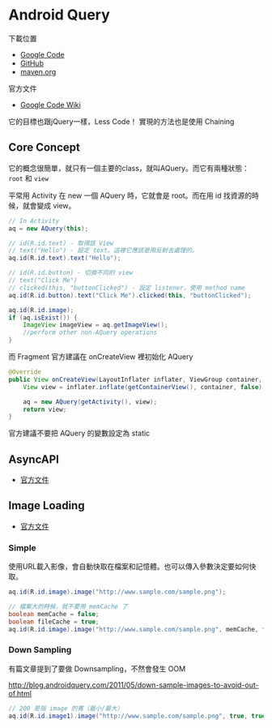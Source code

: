 # Android Query

下載位置

* [Google Code](https://code.google.com/p/android-query/)
* [GitHub](https://github.com/androidquery/androidquery)
* [maven.org](http://search.maven.org/#search%7Cga%7C1%7CAndroid-Query)

官方文件

* [Google Code Wiki](https://code.google.com/p/android-query/wiki/API)

它的目標也跟jQuery一樣，Less Code！ 實現的方法也是使用 Chaining

## Core Concept

它的概念很簡單，就只有一個主要的class，就叫AQuery。而它有兩種狀態： `root` 和 `view`

平常用 Activity 在 new 一個 AQuery 時，它就會是 root。而在用 id 找資源的時候，就會變成 view。

```java
// In Activity
aq = new AQuery(this);

// id(R.id.text) - 取得該 View
// text("Hello") - 設定 text。這裡它應該是用反射去處理的。
aq.id(R.id.text).text("Hello");

// id(R.id.button) - 切換不同的 view
// text("Click Me")
// clicked(this, "buttonClicked") - 設定 listener，使用 method name
aq.id(R.id.button).text("Click Me").clicked(this, "buttonClicked");

aq.id(R.id.image);
if (aq.isExist()) {
    ImageView imageView = aq.getImageView();
    //perform other non-AQuery operations
}
```

而 Fragment 官方建議在 onCreateView 裡初始化 AQuery

```java
@Override
public View onCreateView(LayoutInflater inflater, ViewGroup container, Bundle savedInstanceState) {
    View view = inflater.inflate(getContainerView(), container, false);             

    aq = new AQuery(getActivity(), view);
    return view;
}
```

官方建議不要把 AQuery 的變數設定為 static

## AsyncAPI

* [官方文件](https://code.google.com/p/android-query/wiki/AsyncAPI)

## Image Loading

* [官方文件](https://code.google.com/p/android-query/wiki/ImageLoading)

### Simple

使用URL載入影像，會自動快取在檔案和記憶體。也可以傳入參數決定要如何快取。

```java
aq.id(R.id.image).image("http://www.sample.com/sample.png");

// 檔案大的時候，就不要用 memCache 了
boolean memCache = false;
boolean fileCache = true;
aq.id(R.id.image).image("http://www.sample.com/sample.png", memCache, fileCache);
```

### Down Sampling

有篇文章提到了要做 Downsampling，不然會發生 OOM

http://blog.androidquery.com/2011/05/down-sample-images-to-avoid-out-of.html

```java
// 200 是指 image 的寬（最小/最大）
aq.id(R.id.image1).image("http://www.sample.com/sample.png", true, true, 200, 0);
```
